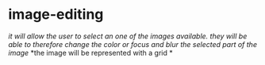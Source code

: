# image-editing
*it will allow the user to select an one of the images available.*
*they will be able to therefore change the color or focus and blur the selected part of the image*
*the image will be represented with a grid *

